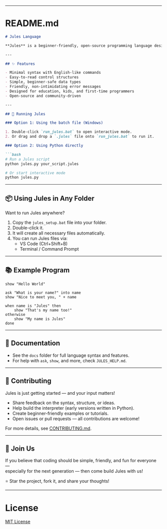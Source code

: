 
---

# README.md

```markdown
# Jules Language

**Jules** is a beginner-friendly, open-source programming language designed to be **readable**, **simple**, and **close to natural English** — making coding accessible *one line at a time.*

---

## ✨ Features

- Minimal syntax with English-like commands
- Easy-to-read control structures
- Simple, beginner-safe data types
- Friendly, non-intimidating error messages
- Designed for education, kids, and first-time programmers
- Open-source and community-driven

---

## 🚀 Running Jules

### Option 1: Using the batch file (Windows)

1. Double-click `run_jules.bat` to open interactive mode.
2. Or drag and drop a `.jules` file onto `run_jules.bat` to run it.

### Option 2: Using Python directly

```bash
# Run a Jules script
python jules.py your_script.jules

# Or start interactive mode
python jules.py
```

---

## 📦 Using Jules in Any Folder

Want to run Jules anywhere?

1. Copy the `jules_setup.bat` file into your folder.
2. Double-click it.
3. It will create all necessary files automatically.
4. You can run Jules files via:
   - VS Code (Ctrl+Shift+B)
   - Terminal / Command Prompt

---

## 📚 Example Program

```jules
show "Hello World"

ask "What is your name?" into name
show "Nice to meet you, " + name

when name is "Jules" then
    show "That's my name too!"
otherwise
    show "My name is Jules"
done
```

---

## 📖 Documentation

- See the `docs` folder for full language syntax and features.
- For help with `ask`, `show`, and more, check `JULES_HELP.md`.

---

## 🤝 Contributing

Jules is just getting started — and your input matters!

- Share feedback on the syntax, structure, or ideas.
- Help build the interpreter (early versions written in Python).
- Create beginner-friendly examples or tutorials.
- Open issues or pull requests — all contributions are welcome!

For more details, see [CONTRIBUTING.md](CONTRIBUTING.md).

---

## 📢 Join Us

If you believe that coding should be simple, friendly, and fun for everyone —  
especially for the next generation — then come build Jules with us!

⭐ Star the project, fork it, and share your thoughts!

---

# License
[MIT License](LICENSE.md)

